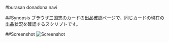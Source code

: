 
#burasan donadona navi

##Synopsis
ブラウザ三国志のカードの出品確認ページで、同じカードの現在の出品状況を確認するスクリプトです。

##Screenshot
![Screenshot](http://gyazo.com/14839a6f5bcb5c32691f34a36f0da355.png "Screenshot")


